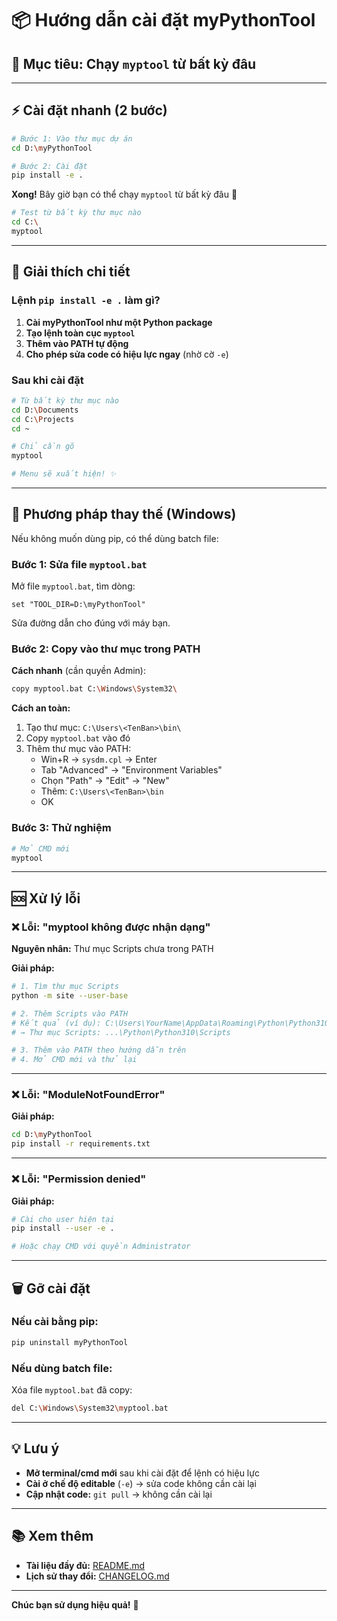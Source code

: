 # 📦 Hướng dẫn cài đặt myPythonTool

## 🎯 Mục tiêu: Chạy `myptool` từ bất kỳ đâu

---

## ⚡ Cài đặt nhanh (2 bước)

```bash
# Bước 1: Vào thư mục dự án
cd D:\myPythonTool

# Bước 2: Cài đặt
pip install -e .
```

**Xong!** Bây giờ bạn có thể chạy `myptool` từ bất kỳ đâu 🎉

```bash
# Test từ bất kỳ thư mục nào
cd C:\
myptool
```

---

## 📖 Giải thích chi tiết

### Lệnh `pip install -e .` làm gì?

1. **Cài myPythonTool như một Python package**
2. **Tạo lệnh toàn cục `myptool`**
3. **Thêm vào PATH tự động**
4. **Cho phép sửa code có hiệu lực ngay** (nhờ cờ `-e`)

### Sau khi cài đặt

```bash
# Từ bất kỳ thư mục nào
cd D:\Documents
cd C:\Projects
cd ~

# Chỉ cần gõ
myptool

# Menu sẽ xuất hiện! ✨
```

---

## 🔧 Phương pháp thay thế (Windows)

Nếu không muốn dùng pip, có thể dùng batch file:

### Bước 1: Sửa file `myptool.bat`

Mở file `myptool.bat`, tìm dòng:
```batch
set "TOOL_DIR=D:\myPythonTool"
```

Sửa đường dẫn cho đúng với máy bạn.

### Bước 2: Copy vào thư mục trong PATH

**Cách nhanh** (cần quyền Admin):
```bash
copy myptool.bat C:\Windows\System32\
```

**Cách an toàn:**
1. Tạo thư mục: `C:\Users\<TenBan>\bin\`
2. Copy `myptool.bat` vào đó
3. Thêm thư mục vào PATH:
   - Win+R → `sysdm.cpl` → Enter
   - Tab "Advanced" → "Environment Variables"
   - Chọn "Path" → "Edit" → "New"
   - Thêm: `C:\Users\<TenBan>\bin`
   - OK

### Bước 3: Thử nghiệm

```bash
# Mở CMD mới
myptool
```

---

## 🆘 Xử lý lỗi

### ❌ Lỗi: "myptool không được nhận dạng"

**Nguyên nhân:** Thư mục Scripts chưa trong PATH

**Giải pháp:**

```bash
# 1. Tìm thư mục Scripts
python -m site --user-base

# 2. Thêm Scripts vào PATH
# Kết quả (ví dụ): C:\Users\YourName\AppData\Roaming\Python\Python310
# → Thư mục Scripts: ...\Python\Python310\Scripts

# 3. Thêm vào PATH theo hướng dẫn trên
# 4. Mở CMD mới và thử lại
```

---

### ❌ Lỗi: "ModuleNotFoundError"

**Giải pháp:**

```bash
cd D:\myPythonTool
pip install -r requirements.txt
```

---

### ❌ Lỗi: "Permission denied"

**Giải pháp:**

```bash
# Cài cho user hiện tại
pip install --user -e .

# Hoặc chạy CMD với quyền Administrator
```

---

## 🗑️ Gỡ cài đặt

### Nếu cài bằng pip:

```bash
pip uninstall myPythonTool
```

### Nếu dùng batch file:

Xóa file `myptool.bat` đã copy:
```bash
del C:\Windows\System32\myptool.bat
```

---

## 💡 Lưu ý

- **Mở terminal/cmd mới** sau khi cài đặt để lệnh có hiệu lực
- **Cài ở chế độ editable** (`-e`) → sửa code không cần cài lại
- **Cập nhật code:** `git pull` → không cần cài lại

---

## 📚 Xem thêm

- **Tài liệu đầy đủ:** [README.md](../README.md)
- **Lịch sử thay đổi:** [CHANGELOG.md](CHANGELOG.md)

---

**Chúc bạn sử dụng hiệu quả!** 🎉

